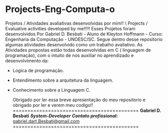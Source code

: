 # Projects-Eng-Computa-o
Projetos / Atividades avaliativas desenvolvidas por mim!! \\ Projects / Evaluative activities developed by me!!!!!
Esses Projetos foram desenvolvidos Por Gabriel D. Besbati - Aluno de Kleyton Hoffmann - Curso: Engenharia da Computação - UNOESC/SC.
Segue dentro desse repositorio algumas atividades desenvolvido como um trabalho avaliativo.
As Atividades propostas estão todas desenvolvidas em C ( linguagem de programação), com o intuito de nos auxiliar no aprendizado e desenvolvimento da:
- Logica de programação.
- Entendimento sobre a arquitetura da linguagem.
- Conhecimento sobre a Linguagem C.

  Obrigado por ler essa breve apresentação do meu repositorio e obrigado por ler e verem meu codigo!!
===========================================
  **Gabriel D. Besbati**
  **_System-Developer_**
  **_Contato profissional:_** gabriel.dart.Besbati@gmail.com
===========================================
